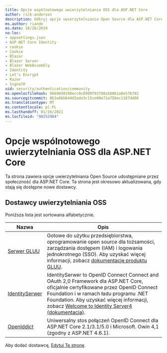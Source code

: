 ```yaml
---
title: Opcje wspólnotowego uwierzytelniania OSS dla ASP.NET Core
author: rick-anderson
description: Odkryj opcje uwierzytelniania Open Source dla ASP.NET Core.
ms.author: riande
ms.date: 10/28/2019
no-loc:
- appsettings.json
- ASP.NET Core Identity
- cookie
- Cookie
- Blazor
- Blazor Server
- Blazor WebAssembly
- Identity
- Let's Encrypt
- Razor
- SignalR
uid: security/authentication/community
ms.openlocfilehash: 9bb9848398ecc0c0909f93798a56061a8e57b782
ms.sourcegitcommit: 063a06b644d3ade3c15ce00e72a758ec1187dd06
ms.translationtype: MT
ms.contentlocale: pl-PL
ms.lasthandoff: 01/16/2021
ms.locfileid: "98252984"
---
```

# <a name="community-oss-authentication-options-for-aspnet-core"></a>Opcje wspólnotowego uwierzytelniania OSS dla ASP.NET Core

Ta strona zawiera opcje uwierzytelniania Open Source udostępniane przez społeczność dla ASP.NET Core. Ta strona jest okresowo aktualizowana, gdy stają się dostępne nowe dostawcy.

## <a name="oss-authentication-providers"></a>Dostawcy uwierzytelniania OSS

Poniższa lista jest sortowana alfabetycznie.

| Nazwa | Opis |
| ---- | ----------- |
| [Serwer GLUU](https://gluu.org/) | Gotowe do użytku przedsiębiorstwa, oprogramowanie open source dla tożsamości, zarządzania dostępem (IAM) i logowania jednokrotnego (SSO). Aby uzyskać więcej informacji, zobacz [dokumentację produktu GLUU](https://gluu.org/docs/). |
| [IdentitySerwer](https://identityserver.io/) | IdentitySerwer to OpenID Connect Connect and OAuth 2,0 Framework dla ASP.NET Core, oficjalnie certyfikowane przez OpenID Connect Foundation i w ramach ładu programu .NET Foundation. Aby uzyskać więcej informacji, zobacz [Welcome to Identity Server4 (dokumentacja)](https://identityserver4.readthedocs.io/en/latest/). |
| [OpenIddict](https://github.com/openiddict/openiddict-core) | Uniwersalny stos połączeń OpenID Connect dla ASP.NET Core 2.1/3.1/5.0 i Microsoft. Owin 4,1 (zgodny z ASP.NET 4.6.1). |

Aby dodać dostawcę, [Edytuj Tę stronę](https://github.com/login?return_to=https%3A%2F%2Fgithub.com%2Faspnet%2FDocs%2Fedit%2Fmaster%2Faspnetcore%2Fsecurity%2Fauthentication%2Fcommunity.md).
